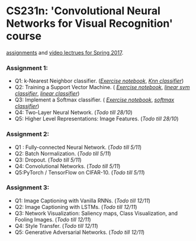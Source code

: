 # CS231n: 'Convolutional Neural Networks for Visual Recognition' course

[assignments](https://cs231n.github.io) and [video lectrues for Spring 2017](https://www.youtube.com/playlist?list=PLC1qU-LWwrF64f4QKQT-Vg5Wr4qEE1Zxk).

### Assignment 1:
- Q1: k-Nearest Neighbor classifier. ([_Exercise notebook_](https://github.com/AviKogan/cs231n/blob/main/assignment1/knn.ipynb),
[_Knn classifier_](https://github.com/AviKogan/cs231n/blob/main/assignment1/cs231n/classifiers/k_nearest_neighbor.py))
- Q2: Training a Support Vector Machine. (
[_Exercise notebook_](https://github.com/AviKogan/cs231n/blob/main/assignment1/svm.ipynb), 
[_linear svm classifier_](https://github.com/AviKogan/cs231n/blob/main/assignment1/cs231n/classifiers/linear_svm.py), 
[_linear classifier_](https://github.com/AviKogan/cs231n/blob/main/assignment1/cs231n/classifiers/linear_classifier.py))
- Q3: Implement a Softmax classifier. (
[_Exercise notebook_](https://github.com/AviKogan/cs231n/blob/main/assignment1/softmax.ipynb), 
[_softmax classifier_](https://github.com/AviKogan/cs231n/blob/main/assignment1/cs231n/classifiers/softmax.py))
- Q4: Two-Layer Neural Network. (_Todo till 28/10_)
- Q5: Higher Level Representations: Image Features. (_Todo till 28/10_)

### Assignment 2:
- Q1 : Fully-connected Neural Network. (_Todo till 5/11_)
- Q2: Batch Normalization. (_Todo till 5/11_)
- Q3: Dropout. (_Todo till 5/11_)
- Q4: Convolutional Networks. (_Todo till 5/11_)
- Q5:PyTorch / TensorFlow on CIFAR-10. (_Todo till 5/11_)

### Assignment 3:
- Q1: Image Captioning with Vanilla RNNs. (_Todo till 12/11_)
- Q2: Image Captioning with LSTMs. (_Todo till 12/11_)
- Q3: Network Visualization: Saliency maps, Class Visualization, and Fooling Images. (_Todo till 12/11_)
- Q4: Style Transfer. (_Todo till 12/11_)
- Q5: Generative Adversarial Networks. (_Todo till 12/11_)
